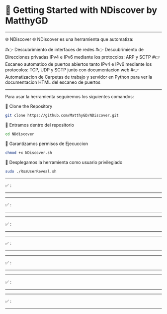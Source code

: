 # 🚀 Getting Started with NDiscover by MatthyGD

------------------------------------------------------------------------------------------------------------------------------------------------------------

🌐 NDiscover 🌐
NDiscover es una herramienta que automatiza:

#👉 Descubrimiento de interfaces de redes
#👉 Descubrimiento de Direcciones privadas IPv4 e IPv6 mediante los protocolos: ARP y SCTP
#👉 Escaneo automatico de puertos abiertos tanto IPv4 e IPv6 mediante los protocolos: TCP, UDP y SCTP junto con documentacion web
#👉 Automatizacion de Carpetas de trabajo y servidor en Python para ver la documentacion HTML del escaneo de puertos

------------------------------------------------------------------------------------------------------------------------------------------------------------

Para usar la herramienta seguiremos los siguientes comandos:

🔴 Clone the Repository

```bash
git clone https://github.com/MatthyGD/NDiscover.git
```

🔴 Entramos dentro del repositorio

```bash
cd NDdiscover
```

🔴 Garantizamos permisos de Ejecuccion

```bash
chmod +x NDiscover.sh
```

🔴 Desplegamos la herramienta como usuario privilegiado

```bash
sudo ./RsaUserReveal.sh
```

------------------------------------------------------------------------------------------------------------------------------------------------------------

✅ :



------------------------------------------------------------------------------------------------------------------------------------------------------------

------------------------------------------------------------------------------------------------------------------------------------------------------------

✅ :



------------------------------------------------------------------------------------------------------------------------------------------------------------

------------------------------------------------------------------------------------------------------------------------------------------------------------

✅ :



------------------------------------------------------------------------------------------------------------------------------------------------------------

------------------------------------------------------------------------------------------------------------------------------------------------------------

✅ :



------------------------------------------------------------------------------------------------------------------------------------------------------------

------------------------------------------------------------------------------------------------------------------------------------------------------------

✅ :



------------------------------------------------------------------------------------------------------------------------------------------------------------

------------------------------------------------------------------------------------------------------------------------------------------------------------

✅ :



------------------------------------------------------------------------------------------------------------------------------------------------------------

------------------------------------------------------------------------------------------------------------------------------------------------------------

✅ :



------------------------------------------------------------------------------------------------------------------------------------------------------------
